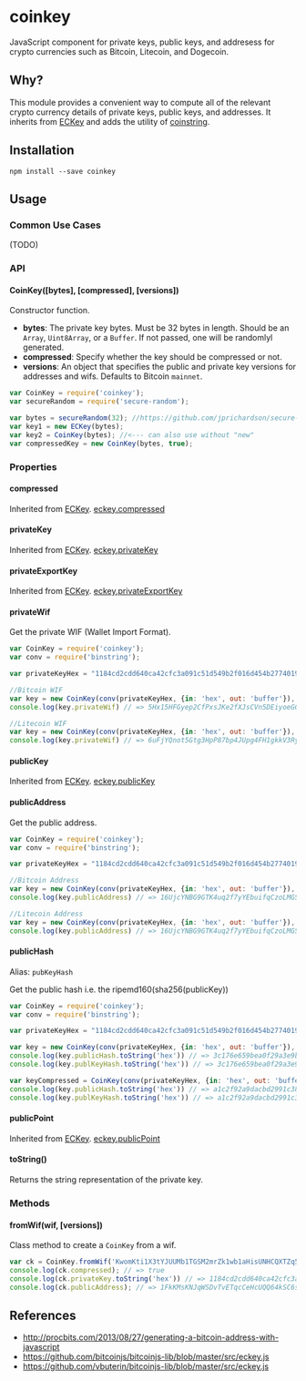 coinkey
=======

JavaScript component for private keys, public keys, and addresess for crypto currencies such as Bitcoin, Litecoin, and Dogecoin.


Why?
----

This module provides a convenient way to compute all of the relevant crypto currency details of private keys, public keys, and addresses. It inherits from [ECKey][eckey] and adds the utility of [coinstring][coinstring]. 


Installation
------------

    npm install --save coinkey


Usage
-----

### Common Use Cases

(TODO)

### API

#### CoinKey([bytes], [compressed], [versions])

Constructor function.

- **bytes**: The private key bytes. Must be 32 bytes in length. Should be an `Array`, `Uint8Array`, or a `Buffer`. If not passed, one will be randomlyl generated.
- **compressed**: Specify whether the key should be compressed or not.
- **versions**: An object that specifies the public and private key versions for addresses and wifs. Defaults to Bitcoin `mainnet`.

```js
var CoinKey = require('coinkey');
var secureRandom = require('secure-random'); 

var bytes = secureRandom(32); //https://github.com/jprichardson/secure-random
var key1 = new ECKey(bytes);
var key2 = CoinKey(bytes); //<--- can also use without "new"
var compressedKey = new CoinKey(bytes, true);
```


### Properties


#### compressed

Inherited from [ECKey][eckey]. [eckey.compressed](https://github.com/cryptocoinjs/eckey#compressed)


#### privateKey

Inherited from [ECKey][eckey]. [eckey.privateKey](https://github.com/cryptocoinjs/eckey#privatekey)


#### privateExportKey

Inherited from [ECKey][eckey]. [eckey.privateExportKey](https://github.com/cryptocoinjs/eckey#privateexportkey)


#### privateWif

Get the private WIF (Wallet Import Format).

```js
var CoinKey = require('coinkey');
var conv = require('binstring');

var privateKeyHex = "1184cd2cdd640ca42cfc3a091c51d549b2f016d454b2774019c2b2d2e08529fd";

//Bitcoin WIF
var key = new CoinKey(conv(privateKeyHex, {in: 'hex', out: 'buffer'}), false);
console.log(key.privateWif) // => 5Hx15HFGyep2CfPxsJKe2fXJsCVn5DEiyoeGGF6JZjGbTRnqfiD

//Litecoin WIF
var key = new CoinKey(conv(privateKeyHex, {in: 'hex', out: 'buffer'}), false, {private: 0xB0, public: 0x30});
console.log(key.privateWif) // => 6uFjYQnot5Gtg3HpP87bp4JUpg4FH1gkkV3RyS7LHBbD9Hpt1na
```


#### publicKey

Inherited from [ECKey][eckey]. [eckey.publicKey](https://github.com/cryptocoinjs/eckey#publickey)


#### publicAddress

Get the public address.

```js
var CoinKey = require('coinkey');
var conv = require('binstring');

var privateKeyHex = "1184cd2cdd640ca42cfc3a091c51d549b2f016d454b2774019c2b2d2e08529fd";

//Bitcoin Address
var key = new CoinKey(conv(privateKeyHex, {in: 'hex', out: 'buffer'}), false);
console.log(key.publicAddress) // => 16UjcYNBG9GTK4uq2f7yYEbuifqCzoLMGS

//Litecoin Address
var key = new CoinKey(conv(privateKeyHex, {in: 'hex', out: 'buffer'}), false, {private: 0xB0, public: 0x30});
console.log(key.publicAddress) // => 16UjcYNBG9GTK4uq2f7yYEbuifqCzoLMGS
```


#### publicHash

Alias: `pubKeyHash`

Get the public hash i.e. the ripemd160(sha256(publicKey))

```js
var CoinKey = require('coinkey');
var conv = require('binstring');

var privateKeyHex = "1184cd2cdd640ca42cfc3a091c51d549b2f016d454b2774019c2b2d2e08529fd";

var key = new CoinKey(conv(privateKeyHex, {in: 'hex', out: 'buffer'}), false);
console.log(key.publicHash.toString('hex')) // => 3c176e659bea0f29a3e9bf7880c112b1b31b4dc8
console.log(key.publKeyHash.toString('hex')) // => 3c176e659bea0f29a3e9bf7880c112b1b31b4dc8

var keyCompressed = CoinKey(conv(privateKeyHex, {in: 'hex', out: 'buffer'}), true);
console.log(key.publicHash.toString('hex')) // => a1c2f92a9dacbd2991c3897724a93f338e44bdc1
console.log(key.publKeyHash.toString('hex')) // => a1c2f92a9dacbd2991c3897724a93f338e44bdc1
```


#### publicPoint

Inherited from [ECKey][eckey]. [eckey.publicPoint](https://github.com/cryptocoinjs/eckey#publicpoint)


#### toString()

Returns the string representation of the private key.


### Methods

#### fromWif(wif, [versions])

Class method to create a `CoinKey` from a wif.

```js
var ck = CoinKey.fromWif('KwomKti1X3tYJUUMb1TGSM2mrZk1wb1aHisUNHCQXTZq5auC2qc3');
console.log(ck.compressed); // => true
console.log(ck.privateKey.toString('hex')) // => 1184cd2cdd640ca42cfc3a091c51d549b2f016d454b2774019c2b2d2e08529fd
console.log(ck.publicAddress); // => 1FkKMsKNJqWSDvTvETqcCeHcUQQ64kSC6s
```



References
----------
- http://procbits.com/2013/08/27/generating-a-bitcoin-address-with-javascript
- https://github.com/bitcoinjs/bitcoinjs-lib/blob/master/src/eckey.js
- https://github.com/vbuterin/bitcoinjs-lib/blob/master/src/eckey.js


[eckey]: https://github.com/cryptocoinjs/eckey
[coinstring]: https://github.com/cryptocoinjs/coinstring





